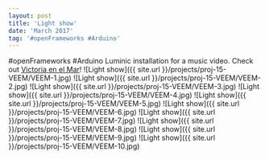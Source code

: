 ```yaml
---
layout: post
title: 'Light show'
date: 'March 2017'
tag: '#openFrameworks #Arduino'
---
```

#openFrameworks #Arduino
Luminic installation for a music video. Check out [Victoria en el Mar](http://www.victoriaenelmar.com/)!
![Light show]({{ site.url }}/projects/proj-15-VEEM/VEEM-1.jpg)
![Light show]({{ site.url }}/projects/proj-15-VEEM/VEEM-2.jpg)
![Light show]({{ site.url }}/projects/proj-15-VEEM/VEEM-3.jpg)
![Light show]({{ site.url }}/projects/proj-15-VEEM/VEEM-4.jpg)
![Light show]({{ site.url }}/projects/proj-15-VEEM/VEEM-5.jpg)
![Light show]({{ site.url }}/projects/proj-15-VEEM/VEEM-6.jpg)
![Light show]({{ site.url }}/projects/proj-15-VEEM/VEEM-7.jpg)
![Light show]({{ site.url }}/projects/proj-15-VEEM/VEEM-8.jpg)
![Light show]({{ site.url }}/projects/proj-15-VEEM/VEEM-9.jpg)
![Light show]({{ site.url }}/projects/proj-15-VEEM/VEEM-10.jpg)

